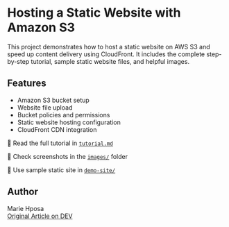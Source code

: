 # Hosting a Static Website with Amazon S3

This project demonstrates how to host a static website on AWS S3 and speed up content delivery using CloudFront. It includes the complete step-by-step tutorial, sample static website files, and helpful images.

## Features
- Amazon S3 bucket setup
- Website file upload
- Bucket policies and permissions
- Static website hosting configuration
- CloudFront CDN integration

📘 Read the full tutorial in [`tutorial.md`](tutorial.md)

📸 Check screenshots in the [`images/`](images/) folder

🧪 Use sample static site in [`demo-site/`](demo-site/)

## Author
Marie Hposa  
[Original Article on DEV](https://dev.to/mariehposa/hosting-a-static-website-with-amazon-s3-i5p)
